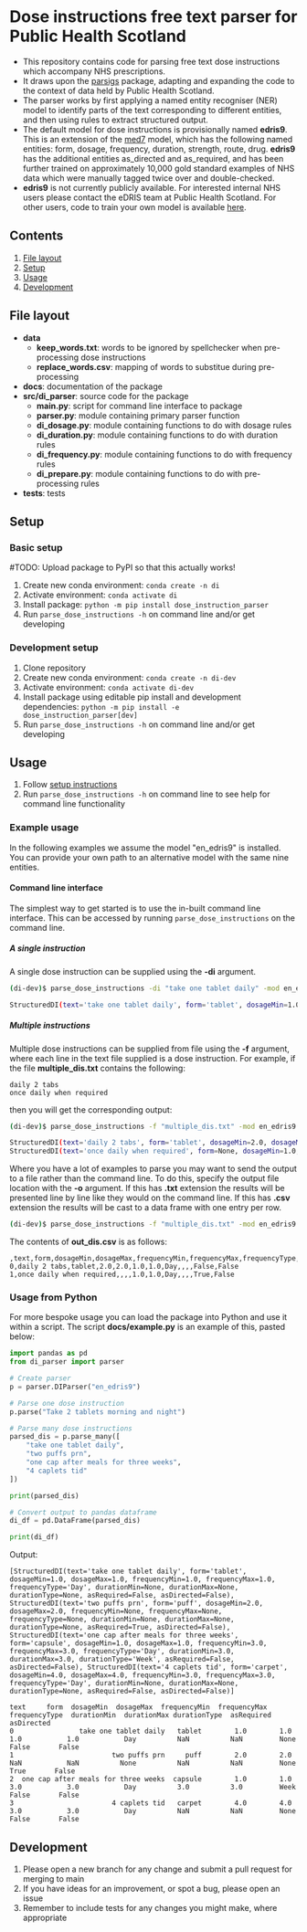 # Dose instructions free text parser for Public Health Scotland

* This repository contains code for parsing free text dose instructions which accompany NHS prescriptions.
* It draws upon the [parsigs](https://github.com/royashcenazi/parsigs) package, adapting and expanding the code to the context of data held by Public Health Scotland.
* The parser works by first applying a named entity recogniser (NER) model to identify parts of the text corresponding to different entities, and then using rules to extract structured output. 
* The default model for dose instructions is provisionally named **edris9**. This is an extension of the [med7](https://www.sciencedirect.com/science/article/abs/pii/S0933365721000798) model, which has the following named entities: form, dosage, frequency, duration, strength, route, drug. **edris9** has the additional entities as_directed and as_required, and has been further trained on approximately 10,000 gold standard examples of NHS data which were manually tagged twice over and double-checked.
* **edris9** is not currently publicly available. For interested internal NHS users please contact the eDRIS team at Public Health Scotland. For other users, code to train your own model is available [here]().

## Contents

1. [File layout](#file-layout)
1. [Setup](#setup)
1. [Usage](#usage)
1. [Development](#development)

## File layout

* **data**
    * **keep_words.txt**: words to be ignored by spellchecker when pre-processing dose instructions
    * **replace_words.csv**: mapping of words to substitue during pre-processing
* **docs**: documentation of the package
* **src/di_parser**: source code for the package
    * **__main__.py**: script for command line interface to package
    * **parser.py**: module containing primary parser function
    * **di_dosage.py**: module containing functions to do with dosage rules
    * **di_duration.py**: module containing functions to do with duration rules
    * **di_frequency.py**: module containing functions to do with frequency rules
    * **di_prepare.py**: module containing functions to do with pre-processing rules
* **tests**: tests 

## Setup

### Basic setup

#TODO: Upload package to PyPI so that this actually works!

1. Create new conda environment: `conda create -n di`
1. Activate environment: `conda activate di`
1. Install package: `python -m pip install dose_instruction_parser`
1. Run `parse_dose_instructions -h` on command line and/or get developing

### Development setup

1. Clone repository
1. Create new conda environment: `conda create -n di-dev`
1. Activate environment: `conda activate di-dev`
1. Install package using editable pip install and development dependencies: `python -m pip install -e dose_instruction_parser[dev]`
1. Run `parse_dose_instructions -h` on command line and/or get developing


## Usage

1. Follow [setup instructions](#setup)
1. Run `parse_dose_instructions -h` on command line to see help for command line functionality

### Example usage

In the following examples we assume the model "en_edris9" is installed. You can provide your own path to an alternative model with the same nine entities.

#### Command line interface

The simplest way to get started is to use the in-built command line interface. This can be accessed by running `parse_dose_instructions` on the command line.

##### A single instruction

A single dose instruction can be supplied using the **-di** argument.

```bash
(di-dev)$ parse_dose_instructions -di "take one tablet daily" -mod en_edris9 

StructuredDI(text='take one tablet daily', form='tablet', dosageMin=1.0, dosageMax=1.0, frequencyMin=1.0, frequencyMax=1.0, frequencyType='Day', durationMin=None, durationMax=None, durationType=None, asRequired=False, asDirected=False)
```

##### Multiple instructions

Multiple dose instructions can be supplied from file using the **-f** argument, where each line in the text file supplied is a dose instruction. For example, if the file **multiple_dis.txt** contains the following:

```
daily 2 tabs
once daily when required
```

then you will get the corresponding output:

```bash
(di-dev)$ parse_dose_instructions -f "multiple_dis.txt" -mod en_edris9

StructuredDI(text='daily 2 tabs', form='tablet', dosageMin=2.0, dosageMax=2.0, frequencyMin=1.0, frequencyMax=1.0, frequencyType='Day', durationMin=None, durationMax=None, durationType=None, asRequired=False, asDirected=False)
StructuredDI(text='once daily when required', form=None, dosageMin=1.0, dosageMax=1.0, frequencyMin=1.0, frequencyMax=1.0, frequencyType='Day', durationMin=None, durationMax=None, durationType=None, asRequired=True, asDirected=False)
```

Where you have a lot of examples to parse you may want to send the output to a file rather than the command line. To do this, specify the output file location with the **-o** argument. If this has **.txt** extension the results will be presented line by line like they would on the command line. If this has **.csv** extension the results will be cast to a data frame with one entry per row.

```bash
(di-dev)$ parse_dose_instructions -f "multiple_dis.txt" -mod en_edris9 -o "out_dis.csv"
```

The contents of **out_dis.csv** is as follows:

```
,text,form,dosageMin,dosageMax,frequencyMin,frequencyMax,frequencyType,durationMin,durationMax,durationType,asRequired,asDirected
0,daily 2 tabs,tablet,2.0,2.0,1.0,1.0,Day,,,,False,False
1,once daily when required,,,,1.0,1.0,Day,,,,True,False
```

### Usage from Python 

For more bespoke usage you can load the package into Python and use it within a script. The script **docs/example.py** is an example of this, pasted below:

```python
import pandas as pd
from di_parser import parser

# Create parser
p = parser.DIParser("en_edris9")

# Parse one dose instruction
p.parse("Take 2 tablets morning and night")

# Parse many dose instructions
parsed_dis = p.parse_many([
    "take one tablet daily",
    "two puffs prn",
    "one cap after meals for three weeks",
    "4 caplets tid"
])

print(parsed_dis)

# Convert output to pandas dataframe
di_df = pd.DataFrame(parsed_dis)

print(di_df)
```

Output:

```
[StructuredDI(text='take one tablet daily', form='tablet', dosageMin=1.0, dosageMax=1.0, frequencyMin=1.0, frequencyMax=1.0, frequencyType='Day', durationMin=None, durationMax=None, durationType=None, asRequired=False, asDirected=False), StructuredDI(text='two puffs prn', form='puff', dosageMin=2.0, dosageMax=2.0, frequencyMin=None, frequencyMax=None, frequencyType=None, durationMin=None, durationMax=None, durationType=None, asRequired=True, asDirected=False), StructuredDI(text='one cap after meals for three weeks', form='capsule', dosageMin=1.0, dosageMax=1.0, frequencyMin=3.0, frequencyMax=3.0, frequencyType='Day', durationMin=3.0, durationMax=3.0, durationType='Week', asRequired=False, asDirected=False), StructuredDI(text='4 caplets tid', form='carpet', dosageMin=4.0, dosageMax=4.0, frequencyMin=3.0, frequencyMax=3.0, frequencyType='Day', durationMin=None, durationMax=None, durationType=None, asRequired=False, asDirected=False)]

text     form  dosageMin  dosageMax  frequencyMin  frequencyMax frequencyType  durationMin  durationMax durationType  asRequired  asDirected
0                take one tablet daily   tablet        1.0        1.0           1.0           1.0           Day          NaN          NaN         None       False       False
1                        two puffs prn     puff        2.0        2.0           NaN           NaN          None          NaN          NaN         None        True       False
2  one cap after meals for three weeks  capsule        1.0        1.0           3.0           3.0           Day          3.0          3.0         Week       False       False
3                        4 caplets tid   carpet        4.0        4.0           3.0           3.0           Day          NaN          NaN         None       False       False
```

## Development

1. Please open a new branch for any change and submit a pull request for merging to main
1. If you have ideas for an improvement, or spot a bug, please open an issue
1. Remember to include tests for any changes you might make, where appropriate